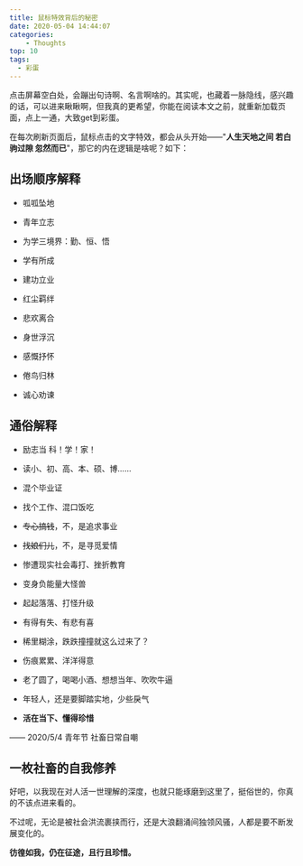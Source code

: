 ```yaml
---
title: 鼠标特效背后的秘密
date: 2020-05-04 14:44:07
categories:
	- Thoughts
top: 10
tags:
  - 彩蛋
---
```


点击屏幕空白处，会蹦出句诗啊、名言啊啥的。其实呢，也藏着一脉隐线，感兴趣的话，可以进来瞅瞅啊，但我真的更希望，你能在阅读本文之前，就重新加载页面，点上一通，大致get到彩蛋。

<!--more-->

在每次刷新页面后，鼠标点击的文字特效，都会从头开始——"**人生天地之间 若白驹过隙 忽然而已**"，那它的内在逻辑是啥呢？如下：


## 出场顺序解释

- 呱呱坠地
- 青年立志


- 为学三境界：勤、恒、悟


- 学有所成


- 建功立业


- 红尘羁绊
- 悲欢离合


- 身世浮沉
- 感慨抒怀


- 倦鸟归林
- 诚心劝谏




## 通俗解释

- 励志当 科！学！家！


- 读小、初、高、本、硕、博......


- 混个毕业证


- 找个工作、混口饭吃


- ~~专心搞钱~~，不，是追求事业

- ~~找娘们儿~~，不，是寻觅爱情

- 惨遭现实社会毒打、挫折教育


- 变身负能量大怪兽
- 起起落落、打怪升级
- 有得有失、有悲有喜
- 稀里糊涂，跌跌撞撞就这么过来了？
- 伤痕累累、洋洋得意
- 老了圆了，喝喝小酒、想想当年、吹吹牛逼


- 年轻人，还是要脚踏实地，少些戾气
- **活在当下、懂得珍惜**

—— 2020/5/4 青年节  社畜日常自嘲 



## 一枚社畜的自我修养

好吧，以我现在对人活一世理解的深度，也就只能琢磨到这里了，挺俗世的，你真的不该点进来看的。

不过呢，无论是被社会洪流裹挟而行，还是大浪翻涌间独领风骚，人都是要不断发展变化的。

**彷徨如我，仍在征途，且行且珍惜。**

















